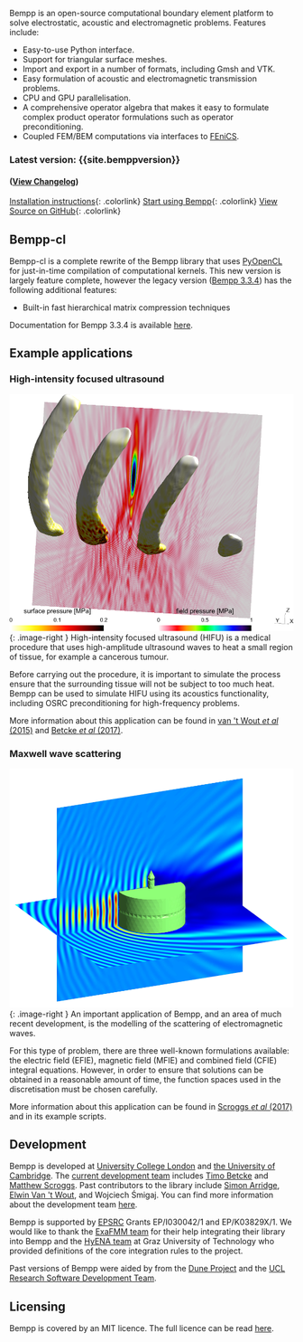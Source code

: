 Bempp is an open-source computational boundary element platform to solve electrostatic, acoustic and electromagnetic problems. Features include:

+ Easy-to-use Python interface.
+ Support for triangular surface meshes.
+ Import and export in a number of formats, including Gmsh and VTK.
+ Easy formulation of acoustic and electromagnetic transmission problems.
+ CPU and GPU parallelisation.
+ A comprehensive operator algebra that makes it easy to formulate complex product operator formulations such as operator preconditioning.
+ Coupled FEM/BEM computations via interfaces to [FEniCS](https://fenicsproject.org).

### Latest version: {{site.bemppversion}}
#### ([View Changelog](changelog.md))
[Installation instructions](installation.md){: .colorlink}
[Start using Bempp](documentation/get_started.md){: .colorlink}
[View Source on GitHub](https://github.com/bempp/bempp-cl){: .colorlink}

## Bempp-cl
Bempp-cl is a complete rewrite of the Bempp library that uses [PyOpenCL](https://documen.tician.de/pyopencl/) for just-in-time compilation of computational kernels.
This new version is largely feature complete, however the legacy version ([Bempp 3.3.4](bempp334/)) has the following additional features:

+ Built-in fast hierarchical matrix compression techniques

Documentation for Bempp 3.3.4 is available [here](bempp334).

## Example applications
### High-intensity focused ultrasound
![High-intensity focused ultrasound](assets/img/hifu.png){: .image-right }
High-intensity focused ultrasound (HIFU) is a medical procedure that uses high-amplitude ultrasound waves to heat a small region of tissue, for example a cancerous tumour.

Before carrying out the procedure, it is important to simulate the process ensure that the surrounding tissue will not be subject to too much heat.
Bempp can be used to simulate HIFU using its acoustics functionality, including OSRC preconditioning for high-frequency problems.

More information about this application can be found in [van 't Wout _et al_ (2015)](publications.md#vantWout2015) and [Betcke _et al_ (2017)](publications.md#Betcke2017).

### Maxwell wave scattering
![Maxwell wave scattering](assets/img/cake.png){: .image-right }
An important application of Bempp, and an area of much recent development, is the modelling of the scattering of electromagnetic waves.

For this type of problem, there are three well-known formulations available: the electric field (EFIE), magnetic field (MFIE) and combined field (CFIE) integral equations.
However, in order to ensure that solutions can be obtained in a reasonable amount of time, the function spaces used in the discretisation must be chosen carefully.

More information about this application can be found in [Scroggs _et al_ (2017)](publications.md#Scroggs2017) and in its example scripts.

## Development
Bempp is developed at [University College London](http://www.ucl.ac.uk) and [the University of Cambridge](https://www.cam.ac.uk/).
The [current development team](team.md) includes [Timo Betcke](http://timobetcke.me) and [Matthew Scroggs](https://www.mscroggs.co.uk).
Past contributors to the library include [Simon Arridge](http://cmic.cs.ucl.ac.uk/staff/simon_arridge/), [Elwin Van 't Wout](http://www.ing.uc.cl/cuerpo-docente/van-t-wout/),
and Wojciech Śmigaj.
You can find more information about the development team [here](team.md).

Bempp is supported by [EPSRC](http://www.epsrc.ac.uk/) Grants EP/I030042/1 and EP/K03829X/1.
We would like to thank
the [ExaFMM team](https://github.com/exafmm/exafmm-t) for their help integrating their library into Bempp and
the [HyENA team](http://portal.tugraz.at/portal/page/portal/Files/i2610/files/Forschung/Software/HyENA/html/index.html) at Graz University of Technology who provided definitions
of the core integration rules to the project.

Past versions of Bempp were aided by from the [Dune Project](https://www.dune-project.org/)
and the [UCL Research Software Development Team](http://www.ucl.ac.uk/research-it-services/about/research-software-development).

## Licensing
Bempp is covered by an MIT licence. The full licence can be read [here](https://github.com/bempp/bempp-cl/blob/main/LICENSE.md).
